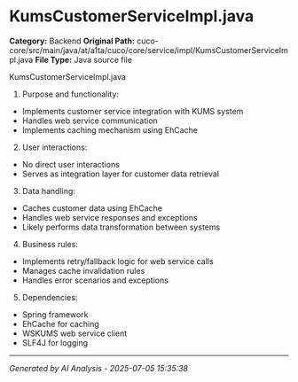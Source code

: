 # KumsCustomerServiceImpl.java

**Category:** Backend
**Original Path:** cuco-core/src/main/java/at/a1ta/cuco/core/service/impl/KumsCustomerServiceImpl.java
**File Type:** Java source file

KumsCustomerServiceImpl.java
1. Purpose and functionality:
- Implements customer service integration with KUMS system
- Handles web service communication
- Implements caching mechanism using EhCache

2. User interactions:
- No direct user interactions
- Serves as integration layer for customer data retrieval

3. Data handling:
- Caches customer data using EhCache
- Handles web service responses and exceptions
- Likely performs data transformation between systems

4. Business rules:
- Implements retry/fallback logic for web service calls
- Manages cache invalidation rules
- Handles error scenarios and exceptions

5. Dependencies:
- Spring framework
- EhCache for caching
- WSKUMS web service client
- SLF4J for logging

---
*Generated by AI Analysis - 2025-07-05 15:35:38*
